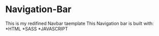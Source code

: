 # Navigation-Bar
This is my redifined Navbar taemplate
This Navigation bar is built with:
*HTML
*SASS
*JAVASCRIPT

